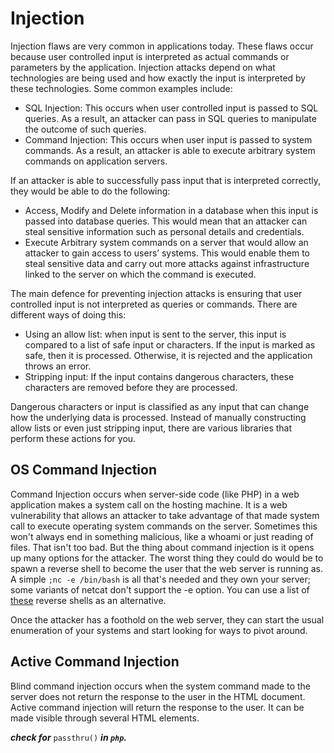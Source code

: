 # Injection

Injection flaws are very common in applications today. These flaws occur because user controlled input is interpreted as actual commands or parameters by the application. Injection attacks depend on what technologies are being used and how exactly the input is interpreted by these technologies. Some common examples include:

* SQL Injection: This occurs when user controlled input is passed to SQL queries. As a result, an attacker can pass in SQL queries to manipulate the outcome of such queries. 
* Command Injection: This occurs when user input is passed to system commands. As a result, an attacker is able to execute arbitrary system commands on application servers.


If an attacker is able to successfully pass input that is interpreted correctly, they would be able to do the following:

* Access, Modify and Delete information in a database when this input is passed into database queries. This would mean that an attacker can steal sensitive information such as personal details and credentials.
* Execute Arbitrary system commands on a server that would allow an attacker to gain access to users’ systems. This would enable them to steal sensitive data and carry out more attacks against infrastructure linked to the server on which the command is executed.


The main defence for preventing injection attacks is ensuring that user controlled input is not interpreted as queries or commands. There are different ways of doing this:

* Using an allow list: when input is sent to the server, this input is compared to a list of safe input or characters. If the input is marked as safe, then it is processed. Otherwise, it is rejected and the application throws an error.
* Stripping input: If the input contains dangerous characters, these characters are removed before they are processed.


Dangerous characters or input is classified as any input that can change how the underlying data is processed. Instead of manually constructing allow lists or even just stripping input, there are various libraries that perform these actions for you.

## OS Command Injection

Command Injection occurs when server-side code (like PHP) in a web application makes a system call on the hosting machine. It is a web vulnerability that allows an attacker to take advantage of that made system call to execute operating system commands on the server. Sometimes this won't always end in something malicious, like a whoami or just reading of files. That isn't too bad. But the thing about command injection is it opens up many options for the attacker. The worst thing they could do would be to spawn a reverse shell to become the user that the web server is running as. A simple `;nc -e /bin/bash` is all that's needed and they own your server; some variants of netcat don't support the -e option. You can use a list of [these](http://pentestmonkey.net/cheat-sheet/shells/reverse-shell-cheat-sheet) reverse shells as an alternative. 

Once the attacker has a foothold on the web server, they can start the usual enumeration of your systems and start looking for ways to pivot around.

## Active Command Injection

Blind command injection occurs when the system command made to the server does not return the response to the user in the HTML document.  Active command injection will return the response to the user.  It can be made visible through several HTML elements. 

***check for*** `passthru()` ***in `php`.***

 